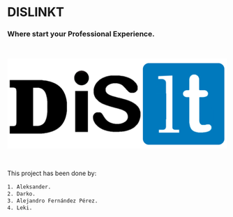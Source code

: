 # DISLINKT

### Where start your Professional Experience.

<br>

![](images/Dislinkt_logo.png)

<br>

This project has been done by:

    1. Aleksander.
    2. Darko.
    3. Alejandro Fernández Pérez.
    4. Leki.

<br>


